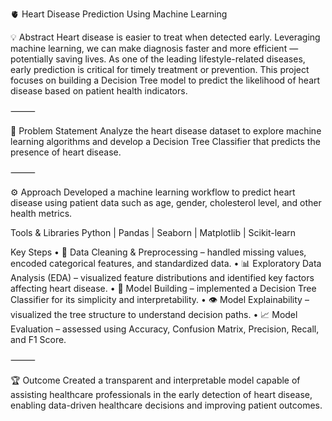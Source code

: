🫀 Heart Disease Prediction Using Machine Learning

💡 Abstract
Heart disease is easier to treat when detected early. Leveraging machine learning, we can make diagnosis faster and more efficient — potentially saving lives. As one of the leading lifestyle-related diseases, early prediction is critical for timely treatment or prevention. This project focuses on building a Decision Tree model to predict the likelihood of heart disease based on patient health indicators.

⸻

📌 Problem Statement
Analyze the heart disease dataset to explore machine learning algorithms and develop a Decision Tree Classifier that predicts the presence of heart disease.

⸻

⚙ Approach
Developed a machine learning workflow to predict heart disease using patient data such as age, gender, cholesterol level, and other health metrics.

Tools & Libraries
Python | Pandas | Seaborn | Matplotlib | Scikit-learn

Key Steps
	•	🧹 Data Cleaning & Preprocessing – handled missing values, encoded categorical features, and standardized data.
	•	📊 Exploratory Data Analysis (EDA) – visualized feature distributions and identified key factors affecting heart disease.
	•	🌳 Model Building – implemented a Decision Tree Classifier for its simplicity and interpretability.
	•	👁 Model Explainability – visualized the tree structure to understand decision paths.
	•	📈 Model Evaluation – assessed using Accuracy, Confusion Matrix, Precision, Recall, and F1 Score.

⸻

🏆 Outcome
Created a transparent and interpretable model capable of assisting healthcare professionals in the early detection of heart disease, enabling data-driven healthcare decisions and improving patient outcomes.
